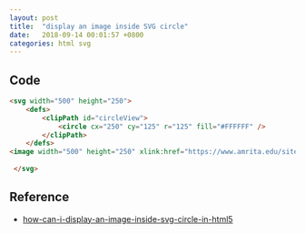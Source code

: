 ```yaml
---
layout: post
title:  "display an image inside SVG circle"
date:   2018-09-14 00:01:57 +0800
categories: html svg
---
```

## Code
```html
<svg width="500" height="250">
    <defs>
        <clipPath id="circleView">
            <circle cx="250" cy="125" r="125" fill="#FFFFFF" />            
        </clipPath>
    </defs>
<image width="500" height="250" xlink:href="https://www.amrita.edu/sites/default/files/news-images/new/news-events/images/l-nov/grass.jpg" clip-path="url(#circleView)" />
    
 </svg>
```
 
## Reference
* [how-can-i-display-an-image-inside-svg-circle-in-html5](https://stackoverflow.com/questions/30897108/how-can-i-display-an-image-inside-svg-circle-in-html5)
